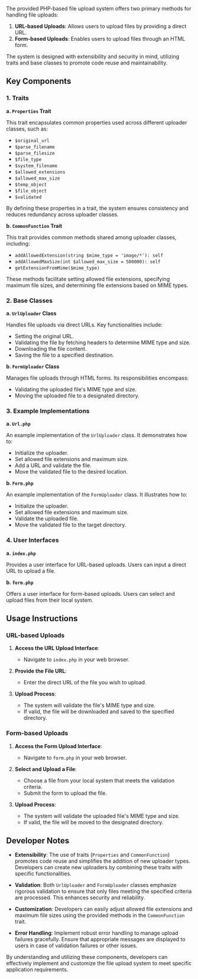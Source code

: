 The provided PHP-based file upload system offers two primary methods for handling file uploads:

1. **URL-based Uploads**: Allows users to upload files by providing a direct URL.
2. **Form-based Uploads**: Enables users to upload files through an HTML form.

The system is designed with extensibility and security in mind, utilizing traits and base classes to promote code reuse and maintainability.

## Key Components

### 1. Traits

**a. `Properties` Trait**

This trait encapsulates common properties used across different uploader classes, such as:

- `$original_url`
- `$parse_filename`
- `$parse_filesize`
- `$file_type`
- `$system_filename`
- `$allowed_extensions`
- `$allowed_max_size`
- `$temp_object`
- `$file_object`
- `$validated`

By defining these properties in a trait, the system ensures consistency and reduces redundancy across uploader classes.

**b. `CommonFunction` Trait**

This trait provides common methods shared among uploader classes, including:

- `addAllowedExtension(string $mime_type = 'image/*'): self`
- `addAllowedMaxSize(int $allowed_max_size = 500000): self`
- `getExtensionFromMime($mime_type)`

These methods facilitate setting allowed file extensions, specifying maximum file sizes, and determining file extensions based on MIME types.

### 2. Base Classes

**a. `UrlUploader` Class**

Handles file uploads via direct URLs. Key functionalities include:

- Setting the original URL.
- Validating the file by fetching headers to determine MIME type and size.
- Downloading the file content.
- Saving the file to a specified destination.

**b. `FormUploader` Class**

Manages file uploads through HTML forms. Its responsibilities encompass:

- Validating the uploaded file's MIME type and size.
- Moving the uploaded file to a designated directory.

### 3. Example Implementations

**a. `Url.php`**

An example implementation of the `UrlUploader` class. It demonstrates how to:

- Initialize the uploader.
- Set allowed file extensions and maximum size.
- Add a URL and validate the file.
- Move the validated file to the desired location.

**b. `Form.php`**

An example implementation of the `FormUploader` class. It illustrates how to:

- Initialize the uploader.
- Set allowed file extensions and maximum size.
- Validate the uploaded file.
- Move the validated file to the target directory.

### 4. User Interfaces

**a. `index.php`**

Provides a user interface for URL-based uploads. Users can input a direct URL to upload a file.

**b. `form.php`**

Offers a user interface for form-based uploads. Users can select and upload files from their local system.

## Usage Instructions

### URL-based Uploads

1. **Access the URL Upload Interface**:

   - Navigate to `index.php` in your web browser.

2. **Provide the File URL**:

   - Enter the direct URL of the file you wish to upload.

3. **Upload Process**:
   - The system will validate the file's MIME type and size.
   - If valid, the file will be downloaded and saved to the specified directory.

### Form-based Uploads

1. **Access the Form Upload Interface**:

   - Navigate to `form.php` in your web browser.

2. **Select and Upload a File**:

   - Choose a file from your local system that meets the validation criteria.
   - Submit the form to upload the file.

3. **Upload Process**:
   - The system will validate the uploaded file's MIME type and size.
   - If valid, the file will be moved to the designated directory.

## Developer Notes

- **Extensibility**: The use of traits (`Properties` and `CommonFunction`) promotes code reuse and simplifies the addition of new uploader types. Developers can create new uploaders by combining these traits with specific functionalities.

- **Validation**: Both `UrlUploader` and `FormUploader` classes emphasize rigorous validation to ensure that only files meeting the specified criteria are processed. This enhances security and reliability.

- **Customization**: Developers can easily adjust allowed file extensions and maximum file sizes using the provided methods in the `CommonFunction` trait.

- **Error Handling**: Implement robust error handling to manage upload failures gracefully. Ensure that appropriate messages are displayed to users in case of validation failures or other issues.

By understanding and utilizing these components, developers can effectively implement and customize the file upload system to meet specific application requirements.
